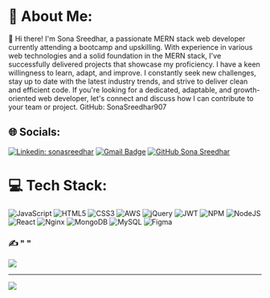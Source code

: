 # 💫 About Me:
👋 Hi there! I'm Sona Sreedhar, a passionate MERN stack web developer currently attending a bootcamp and upskilling. With experience in various web technologies and a solid foundation in the MERN stack, I've successfully delivered projects that showcase my proficiency. I have a keen willingness to learn, adapt, and improve. I constantly seek new challenges, stay up to date with the latest industry trends, and strive to deliver clean and efficient code. If you're looking for a dedicated, adaptable, and growth-oriented web developer, let's connect and discuss how I can contribute to your team or project. GitHub: SonaSreedhar907


## 🌐 Socials:

[![Linkedin: sonasreedhar](https://img.shields.io/badge/-%20rafhathdana-blue?style=plastic&logo=Linkedin&logoColor=white&link=//https://www.linkedin.com/in/sona-sreedhar-8b69aa21a/)](linkedin.com/in/sona-sreedhar-8b69aa21a//)
[![Gmail Badge](https://img.shields.io/badge/-sonasreedhar44@gmail.com-c14438?style=plastic&logo=Gmail&logoColor=white&link=mailto:sonasreedhar44@gmail.com)](mailto:sonasreedhar44@gmail.com)
[![GitHub Sona Sreedhar](https://img.shields.io/github/followers/SonaSreedhar907?label=follow&style=social)](https://github.com/SonaSreedhar907)

# 💻 Tech Stack:
![JavaScript](https://img.shields.io/badge/javascript-%23323330.svg?style=for-the-badge&logo=javascript&logoColor=%23F7DF1E) ![HTML5](https://img.shields.io/badge/html5-%23E34F26.svg?style=for-the-badge&logo=html5&logoColor=white) ![CSS3](https://img.shields.io/badge/css3-%231572B6.svg?style=for-the-badge&logo=css3&logoColor=white)  ![AWS](https://img.shields.io/badge/AWS-%23FF9900.svg?style=for-the-badge&logo=amazon-aws&logoColor=white) ![jQuery](https://img.shields.io/badge/jquery-%230769AD.svg?style=for-the-badge&logo=jquery&logoColor=white) ![JWT](https://img.shields.io/badge/JWT-black?style=for-the-badge&logo=JSON%20web%20tokens) ![NPM](https://img.shields.io/badge/NPM-%23000000.svg?style=for-the-badge&logo=npm&logoColor=white) ![NodeJS](https://img.shields.io/badge/node.js-6DA55F?style=for-the-badge&logo=node.js&logoColor=white) ![React](https://img.shields.io/badge/react-%2320232a.svg?style=for-the-badge&logo=react&logoColor=%2361DAFB) ![Nginx](https://img.shields.io/badge/nginx-%23009639.svg?style=for-the-badge&logo=nginx&logoColor=white) ![MongoDB](https://img.shields.io/badge/MongoDB-%234ea94b.svg?style=for-the-badge&logo=mongodb&logoColor=white) ![MySQL](https://img.shields.io/badge/mysql-%2300f.svg?style=for-the-badge&logo=mysql&logoColor=white) 	![Figma](https://img.shields.io/badge/figma-%23F24E1E.svg?style=for-the-badge&logo=figma&logoColor=white)


### ✍️ "  "
![](https://quotes-github-readme.vercel.app/api?type=horizontal&theme=radical)

---
[![](https://visitcount.itsvg.in/api?id=henryts&icon=0&color=0)](https://visitcount.itsvg.in)

